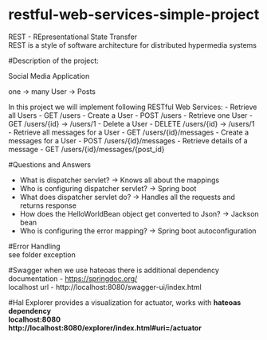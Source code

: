 # restful-web-services-simple-project
REST - REpresentational State Transfer<br>
REST is a style of software architecture for distributed hypermedia systems

#Description of the project:

Social Media Application

one  -> many
User -> Posts

In this project we will implement following RESTful Web Services:
    - Retrieve all Users            - GET /users
    - Create a User                 - POST /users
    - Retrieve one User             - GET /users/{id} -> /users/1
    - Delete a User                 - DELETE /users/{id} -> /users/1
    - Retrieve all messages for a User - GET /users/{id}/messages
    - Create a messages for a User     - POST /users/{id}/messages
    - Retrieve details of a message    - GET /users/{id}/messages/{post_id}

#Questions and Answers <br>
  - What is dispatcher servlet? -> Knows all about the mappings
  - Who is configuring dispatcher servlet? -> Spring boot
  - What does dispatcher servlet do? -> Handles all the requests and returns response
  - How does the HelloWorldBean object get converted to Json? -> Jackson bean
  - Who is configuring the error mapping? -> Spring boot autoconfiguration

#Error Handling <br>
see folder exception

#Swagger
when we use hateoas there is additional dependency<br>
documentation - https://springdoc.org/<br>
localhost url - http://localhost:8080/swagger-ui/index.html<br>

#Hal Explorer
provides a visualization for actuator, works with <b>hateoas dependency<b> <br>
localhost:8080 <br>
http://localhost:8080/explorer/index.html#uri=/actuator